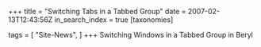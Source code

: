 +++
title = "Switching Tabs in a Tabbed Group"
date = 2007-02-13T12:43:56Z
in_search_index = true
[taxonomies]

tags = [
"Site-News",
]
+++
Switching Windows in a Tabbed Group in Beryl
